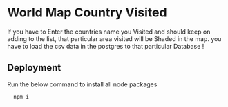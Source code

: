 

# World Map Country Visited

If you have to Enter the countries name you Visited and should keep on adding to the list, that particular area visited will be Shaded in the map. you have to load the csv data in the postgres to that particular Database !


## Deployment

Run the below command to install all node packages

```bash
  npm i 
```

